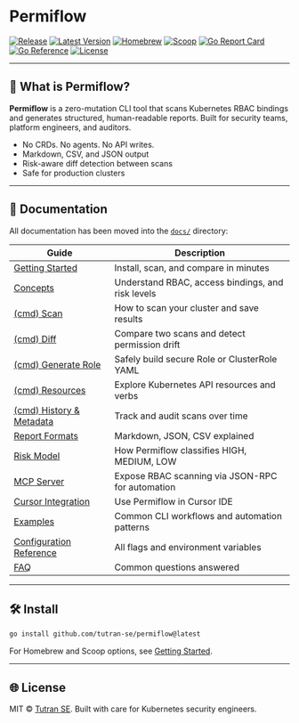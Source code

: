 # Permiflow

[![Release](https://github.com/tutran-se/permiflow/actions/workflows/release.yml/badge.svg)](https://github.com/tutran-se/permiflow/actions/workflows/release.yml)
[![Latest Version](https://img.shields.io/github/v/tag/tutran-se/permiflow?label=version&sort=semver)](https://github.com/tutran-se/permiflow/releases)
[![Homebrew](https://img.shields.io/badge/install-homebrew-brightgreen)](https://github.com/tutran-se/homebrew-tap)
[![Scoop](https://img.shields.io/badge/install-scoop-blue)](https://github.com/tutran-se/scoop-bucket)
[![Go Report Card](https://goreportcard.com/badge/github.com/tutran-se/permiflow)](https://goreportcard.com/report/github.com/tutran-se/permiflow)
[![Go Reference](https://pkg.go.dev/badge/github.com/tutran-se/permiflow.svg)](https://pkg.go.dev/github.com/tutran-se/permiflow)
[![License](https://img.shields.io/github/license/tutran-se/permiflow)](https://github.com/tutran-se/permiflow/blob/main/LICENSE)

---

## 🚀 What is Permiflow?

**Permiflow** is a zero-mutation CLI tool that scans Kubernetes RBAC bindings and generates structured, human-readable reports. Built for security teams, platform engineers, and auditors.

- No CRDs. No agents. No API writes.
- Markdown, CSV, and JSON output
- Risk-aware diff detection between scans
- Safe for production clusters

---

## 📄 Documentation

All documentation has been moved into the [`docs/`](./docs) directory:

| Guide                                                  | Description                                       |
| ------------------------------------------------------ | ------------------------------------------------- |
| [Getting Started](./docs/getting-started.md)           | Install, scan, and compare in minutes             |
| [Concepts](./docs/concepts.md)                         | Understand RBAC, access bindings, and risk levels |
| [(cmd) Scan](./docs/scan-command.md)                   | How to scan your cluster and save results         |
| [(cmd) Diff](./docs/diff-command.md)                   | Compare two scans and detect permission drift     |
| [(cmd) Generate Role](./docs/generate-role-command.md) | Safely build secure Role or ClusterRole YAML      |
| [(cmd) Resources](./docs/resources-command.md)         | Explore Kubernetes API resources and verbs        |
| [(cmd) History & Metadata](./docs/history.md)          | Track and audit scans over time                   |
| [Report Formats](./docs/report-formats.md)             | Markdown, JSON, CSV explained                     |
| [Risk Model](./docs/risk-model.md)                     | How Permiflow classifies HIGH, MEDIUM, LOW        |
| [MCP Server](./docs/mcp-server.md)                     | Expose RBAC scanning via JSON-RPC for automation  |
| [Cursor Integration](./docs/cursor-integration.md)     | Use Permiflow in Cursor IDE                       |
| [Examples](./docs/examples.md)                         | Common CLI workflows and automation patterns      |
| [Configuration Reference](./docs/configuration.md)     | All flags and environment variables               |
| [FAQ](./docs/faq.md)                                   | Common questions answered                         |

---

## 🛠️ Install

```bash
go install github.com/tutran-se/permiflow@latest
```

For Homebrew and Scoop options, see [Getting Started](./docs/getting-started.md).

---

## 🌐 License

MIT © [Tutran SE](https://github.com/tutran-se). Built with care for Kubernetes security engineers.
